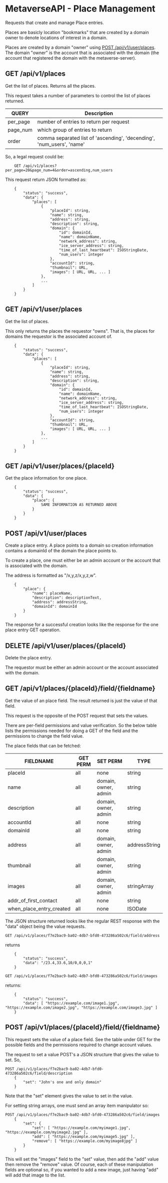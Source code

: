 # MetaverseAPI - Place Management

Requests that create and manage Place entries.

Places are basicly location "bookmarks" that are created by a domain owner
to denote locations of interest in a domain.

Places are created by a domain "owner" using
[POST /api/v1/user/places](./API-Places.md#post-apiv1userplaces).
The domain "owner" is the account that is associated with the 
domain (the account that registered the domain with the metaverse-server).

## GET /api/v1/places

Get the list of places. Returns all the places.

This request takes a number of parameters to control the list of places returned.

| QUERY     | Description |
| -------   | --------- |
| per_page | number of entries to return per request |
| page_num | which group of entries to return |
| order    | comma separated list of 'ascending', 'decending', 'num_users', 'name' |

So, a legal request could be:

```
    GET /api/v1/places?per_page=20&page_num=4&order=ascending,num_users
```

This request return JSON formatted as:

```
    {
        "status": "success",
        "data": {
            "places": [
                {
                    "placeId": string,
                    "name": string,
                    "address": string,
                    "description": string,
                    "domain": {
                        "id": domainId,
                        "name": domainName,
                        "network_address": string,
                        "ice_server_address": string,
                        "time_of_last_heartbeat": ISOStringDate,
                        "num_users": integer
                    },
                    "accountId": string,
                    "thumbnail": URL,
                    "images": [ URL, URL, ... ]
                },
                ...
            ]
        }
    }
```

## GET /api/v1/user/places

Get the list of places.

This only returns the places the requestor "owns". That is, the places for
domains the requestor is the associated account of.


```
    {
        "status": "success",
        "data": {
            "places": [
                {
                    "placeId": string,
                    "name": string,
                    "address": string,
                    "description": string,
                    "domain": {
                        "id": domainId,
                        "name": domainName,
                        "network_address": string,
                        "ice_server_address": string,
                        "time_of_last_heartbeat": ISOStringDate,
                        "num_users": integer
                    },
                    "accountId": string,
                    "thumbnail": URL,
                    "images": [ URL, URL, ... ]
                },
                ...
            ]
        }
    }
```

## GET /api/v1/user/places/{placeId}

Get the place information for one place.

```
    {
        "status": "success",
        "data": {
            "place": {
                SAME INFORMATION AS RETURNED ABOVE
            }
        }
    }
```

## POST /api/v1/user/places

Create a place entry. A place points to a domain so creation information
contains a domainId of the domain the place points to.

To create a place, one must either be an admin account or
the account that is associated with  the domain.

The address is formatted as "/x,y,z/x,y,z,w".

```
    {
        "place": {
            "name": placeName,
            "description": descriptionText,
            "address": addressString,
            "domainId": domainId
        }
    }
```

The response for a successful creation looks like the
response for the one place entry GET operation.

## DELETE /api/v1/user/places/{placeId}

Delete the place entry.

The requestor must be either an admin account or the
account associated with the domain.

## GET /api/v1/places/{placeId}/field/{fieldname}

Get the value of an place field. The result returned is just the value of
that field.

This request is the opposite of the POST request that sets the values.

There are per-field permissions and value verification.
So the below table lists the permissions needed for doing a GET
of the field and the permissions to change the field value.

The place fields that can be fetched:

| FIELDNAME  | GET PERM | SET PERM    | TYPE |
| ---------  | -------- | --------    | ---- |
| placeId    |   all    |    none     | string |
| name       |   all    | domain, owner, admin | string |
| description |  all    | domain, owner, admin | string |
| accountId  |   all    |    none     | string |
| domainId   |   all    |    none     | string |
| address    |   all    | domain, owner, admin | addressString |
| thumbnail  |   all    | domain, owner, admin | string |
| images     |   all    | domain, owner, admin | stringArray |
| addr_of_first_contact | all | none | string |
| when_place_entry_created | all | none | ISODate |

The JSON structure returned looks like the regular REST response
with the "data" object being the value requests.

```
GET /api/v1/places/f7e2bac9-ba02-4db7-bfd0-473286a502c6/field/address
```
returns

```
    {
        "status": "success",
        "data": "/23.4,33.6,10/0,0,0,1"
    }
```

```
GET /api/v1/places/f7e2bac9-ba02-4db7-bfd0-473286a502c6/field/images
```

returns:

```
    {
        "status": "success",
        "data": [ "https://example.com/image1.jpg", "https://example.com/image2.jpg", "https://example.com/image3.jpg" ]
    }
```

## POST /api/v1/places/{placeId}/field/{fieldname}

This request sets the value of a place field.
See the table under GET for the possible fields and the permissions
required to change account values.

The request to set a value POST's a JSON structure that gives
the value to set. So,

```
POST /api/v1/places/f7e2bac9-ba02-4db7-bfd0-473286a502c6/field/description
    {
        "set": "John's one and only domain"
    }
```

Note that the "set" element gives the value to set in the value.

For setting string arrays, one must send an array item manipulator
so:

```
POST /api/v1/places/f7e2bac9-ba02-4db7-bfd0-473286a502c6/field/images
    {
        "set": {
            "set": [ "https://example.com/myimage1.jpg", "https://example.com/myimage2.jpg" ],
            "add": [ "https://example.com/myimage5.jpg" ],
            "remove": [ "https://example.com/myimage8jpg" ]
        }
    }
```

This will set the "images" field to the "set" value, then add the "add" value
then remove the "remove" value. Of course, each of these manipulation fields
are optional so, if you wanted to add a new image, just having "add" will add
that image to the list.